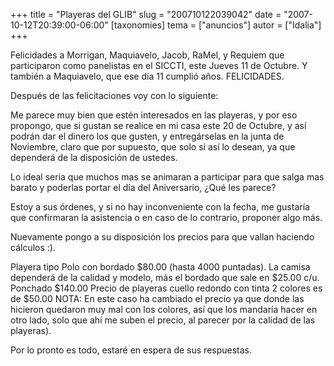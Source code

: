+++
title = "Playeras del GLIB"
slug = "200710122039042"
date = "2007-10-12T20:39:00-06:00"
[taxonomies]
tema = ["anuncios"]
autor = ["Idalia"]
+++

Felicidades a Morrigan, Maquiavelo, Jacob, RaMel, y Requiem que
participaron como panelistas en el SICCTI, este Jueves 11 de Octubre. Y
también a Maquiavelo, que ese día 11 cumplió años. FELICIDADES.

Después de las felicitaciones voy con lo siguiente:

Me parece muy bien que estén interesados en las playeras, y por eso
propongo, que si gustan se realice en mi casa este 20 de Octubre, y así
podrán dar el dinero los que gusten, y entregárselas en la junta de
Noviembre, claro que por supuesto, que solo si así lo desean, ya que
dependerá de la disposición de ustedes.

<!-- more -->
Lo ideal seria que muchos mas se animaran a participar para que salga
mas barato y poderlas portar el día del Aniversario, ¿Qué les parece?

Estoy a sus órdenes, y si no hay inconveniente con la fecha, me gustaría
que confirmaran la asistencia o en caso de lo contrario, proponer algo
más.

Nuevamente pongo a su disposición los precios para que vallan haciendo
cálculos :).

Playera tipo Polo con bordado $80.00 (hasta 4000 puntadas). La camisa
dependerá de la calidad y modelo, más el bordado que sale en $25.00 c/u.
Ponchado $140.00 Precio de playeras cuello redondo con tinta 2 colores
es de $50.00 NOTA: En este caso ha cambiado el precio ya que donde las
hicieron quedaron muy mal con los colores, así que los mandaría hacer en
otro lado, solo que ahí me suben el precio, al parecer por la calidad de
las playeras).

Por lo pronto es todo, estaré en espera de sus respuestas.
